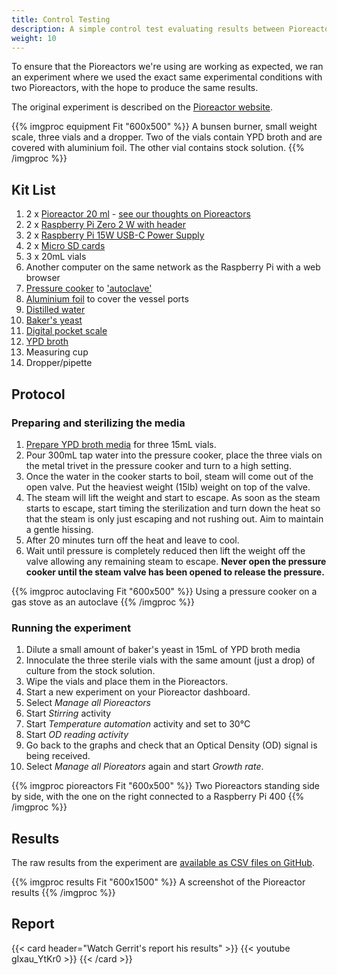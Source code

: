 ```yaml
---
title: Control Testing
description: A simple control test evaluating results between Pioreactors by Gerrit Niezen
weight: 10
---
```


To ensure that the Pioreactors we're using are working as expected, we ran an experiment where we used the exact same experimental conditions with two Pioreactors, with the hope to produce the same results.

The original experiment is described on the [Pioreactor website](https://docs.pioreactor.com/experiments/control-testing).


{{% imgproc equipment Fit "600x500" %}}
A bunsen burner, small weight scale, three vials and a dropper. Two of the vials contain YPD broth and are covered with aluminium foil. The other vial contains stock solution.
{{% /imgproc %}}


## Kit List
1. 2 x [Pioreactor 20 ml](https://pioreactor.com/products/pioreactor-20ml?variant=46559156469816) - [see our thoughts on Pioreactors](https://AMYBO.org/docs/equipment/bioreactors/#pioreactorhttpspioreactorcom)
1. 2 x [Raspberry Pi Zero 2 W with header](https://www.raspberrypi.com/products/raspberry-pi-zero-2-w/)
1. 2 x [Raspberry Pi 15W USB-C Power Supply](https://www.raspberrypi.com/products/type-c-power-supply/)
1. 2 x [Micro SD cards](https://docs.pioreactor.com/user-guide/common-questions#what-microsd-cards-do-you-recommend)
1. 3 x 20mL vials
1. Another computer on the same network as the Raspberry Pi with a web browser
1. [Pressure cooker](https://www.prestige.co.uk/products/high-dome-iconic-aluminium-pressure-cooker) to ['autoclave'](../../equipment/autoclaves/)
1. [Aluminium foil](https://www.sainsburys.co.uk/gol-ui/product/sainsburys-kitchen-foil-10m-x-300mm) to cover the vessel ports
1. [Distilled water](https://www.sainsburys.co.uk/gol-ui/product/carplan-de-ionised-water-25ltr)
1. [Baker's yeast](https://www.sainsburys.co.uk/gol-ui/product/allinson-easy-bake-yeast-100g)
1. [Digital pocket scale](https://www.ebay.co.uk/itm/353643617581?hash=item5256cd5d2d:g:-uUAAOSw8SthJx1f)
1. [YPD broth](https://formedium.com/product/ypd-broth/)
1. Measuring cup
1. Dropper/pipette


## Protocol

### Preparing and sterilizing the media

1. [Prepare YPD broth media](https://www.tiktok.com/@pioreactor/video/7130702807656697093) for three 15mL vials.
1. Pour 300mL tap water into the pressure cooker, place the three vials on the metal trivet in the pressure cooker and turn to a high setting.
1. Once the water in the cooker starts to boil, steam will come out of the open valve. Put the heaviest weight (15lb) weight on top of the valve.
1. The steam will lift the weight and start to escape. As soon as the steam starts to escape, start timing the sterilization and turn down the heat so that the steam is only just escaping and not rushing out. Aim to maintain a gentle hissing.
1. After 20 minutes turn off the heat and leave to cool.
1. Wait until pressure is completely reduced then lift the weight off the valve allowing any remaining steam to escape. **Never open the pressure cooker until the steam
valve has been opened to release the pressure.**

{{% imgproc autoclaving Fit "600x500" %}}
Using a pressure cooker on a gas stove as an autoclave
{{% /imgproc %}}

### Running the experiment

1. Dilute a small amount of baker's yeast in 15mL of YPD broth media
1. Innoculate the three sterile vials with the same amount (just a drop) of culture from the stock solution.
1. Wipe the vials and place them in the Pioreactors.
1. Start a new experiment on your Pioreactor dashboard.
1. Select *Manage all Pioreactors*
1. Start *Stirring* activity
1. Start *Temperature automation* activity and set to 30°C
1. Start *OD reading activity*
1. Go back to the graphs and check that an Optical Density (OD) signal is being received.
1. Select *Manage all Pioreators* again and start *Growth rate*.

{{% imgproc pioreactors Fit "600x500" %}}
Two Pioreactors standing side by side, with the one on the right connected to a Raspberry Pi 400
{{% /imgproc %}}

## Results

The raw results from the experiment are [available as CSV files on GitHub](https://github.com/AMYBO-org/results/tree/main/Control%20Testing).

{{% imgproc results Fit "600x1500" %}}
A screenshot of the Pioreactor results
{{% /imgproc %}}

## Report

{{< card header="Watch Gerrit's report his results" >}}
{{< youtube gIxau_YtKr0 >}}
{{< /card >}}

<br>
